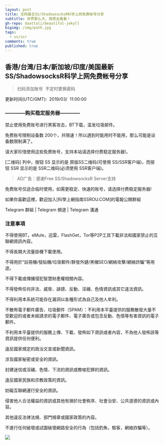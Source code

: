 ```yaml
---
layout: post
title: 全网最全SS/ShadowsocksR科学上网免费帐号分享
subtitle: 世界那么大，我想去看看！
gh-repo: daattali/beautiful-jekyll
bigimg: /img/path.jpg
tags:
  - ss/ssr
comments: true
published: true
---
```


## 香港/台湾/日本/新加坡/印度/美国最新SS/ShadowsocksR科学上网免费帐号分享

> 扫码添加账号  不定时更换密码

更新时间(UTC/GMT):  2019/03/  11:00:00

### ————购买稳定服务器————

禁止使用免费账号进行黑客攻击，BT下载，滥发垃圾邮件。

免费账号限制设备数 200个，并限速！所以遇到时能用时不能用，那么可能是设备数限制满了。

请大家珍惜使用这些免费账号，支持本站请选择付费稳定服务器!。



[二维码] 列中，按钮 SS 显示的是 原版SS二维码(可使用 SS/SSR客户端)，而按钮 SSR 显示的是 SSR二维码(必须使用 SSR客户端)。

> AD广告：感谢Free SS/ShadowsocksR Server支持

免费账号仅适合临时使用，如需更稳定、快速的账号，请选择付费稳定服务器!

如果你喜歡這裡，歡迎加入[科學上網指南SSROU.COM]的電報公開群組

Telegram 群組 | Telegram 頻道 | Telegram 溝通

### 注意事項

不得使用BT，eMule，迅雷，FlashGet，Tor等P2P工具下載非法和國家禁止的互聯網資訊內容。

不得長期大流量掛機下載使用。

不得用於“註冊機/發貼機/垃圾郵件/群發外鏈/黑帽SEO/網絡攻擊/網絡詐騙”等用途。

不得下載或傳播侵犯智慧財產權相關內容。

不得發佈任何非法、威脅、誹謗、反動、淫穢、色情資訊或其它違法資訊。

不得利用本系統可能存在漏洞以各種形式為自己及他人牟利。

不散佈電子郵件廣告、垃圾郵件（SPAM）：不利用本平臺提供的服務散發大量不受歡迎的或者未經請求的電子郵件、電子廣告或包含反動、色情等有害資訊的電子郵件。

不利用本平臺提供的服務上傳、下載、發佈如下資訊或者內容，不為他人發佈該等資訊提供任何便利。

違反國家規定的政治文宣或新聞資訊。

涉及國家秘密或安全的資訊。

封建迷信或淫穢、色情、下流的資訊或教唆犯罪的資訊。

違反國家民族和宗教政策的資訊。

妨礙互聯網運行安全的資訊。

侵害他人合法權益的資訊或其他有損於社會秩序、社會治安、公共道德的資訊或內容。

其他違反法律法規、部門規章或國家政策的內容。

不進行任何破壞或試圖破壞網路安全的行為（包括釣魚，駭客，網絡詐騙等）。


![](https://raw.githubusercontent.com/ss-ssrcom/ssrou/master/img/blog/ssid.jpg)
